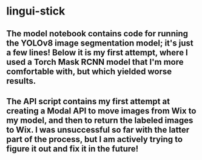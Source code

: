 # lingui-stick

## The model notebook contains code for running the YOLOv8 image segmentation model; it's just a few lines! Below it is my first attempt, where I used a Torch Mask RCNN model that I'm more comfortable with, but which yielded worse results.

## The API script contains my first attempt at creating a Modal API to move images from Wix to my model, and then to return the labeled images to Wix. I was unsuccessful so far with the latter part of the process, but I am actively trying to figure it out and fix it in the future!
